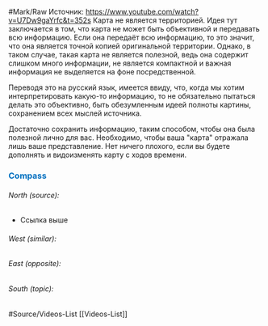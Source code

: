  #Mark/Raw 
Источник: https://www.youtube.com/watch?v=U7Dw9gaYrfc&t=352s
Карта не является территорией. Идея тут заключается в том, что карта не может быть объективной и передавать всю информацию. Если она передаёт всю информацию, то это значит, что она является точной копией оригинальной территории. Однако, в таком случае, такая карта не является полезной, ведь она содержит слишком много информации, не является компактной и важная информация не выделяется на фоне посредственной. 

Переводя это на русский язык, имеется ввиду, что, когда мы хотим интерпретировать какую-то информацию, то не обязательно пытаться делать это объективно, быть обезумленным идеей полноты картины, сохранением всех мыслей источника.

Достаточно сохранить информацию, таким способом, чтобы она была полезной лично для вас. Необходимо, чтобы ваша "карта" отражала лишь ваше представление. Нет ничего плохого, если вы будете дополнять и видоизменять карту с ходов времени.





### <span style="color:#0070c0">Compass</span>
###### North (source):
- Ссылка выше 

###### West (similar):


###### East (opposite):


###### South (topic):


#Source/Videos-List [[Videos-List]]
